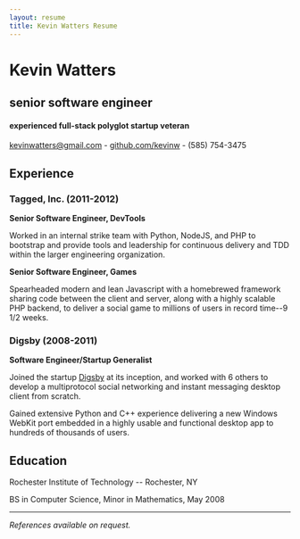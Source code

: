 ```yaml
---
layout: resume
title: Kevin Watters Resume
---
```


# Kevin Watters

## senior software engineer

#### experienced full-stack polyglot startup veteran

[kevinwatters@gmail.com](mailto:kevinwatters@gmail.com) - [github.com/kevinw](http://github.com/kevinw) - (585) 754-3475

## Experience

### Tagged, Inc.  (2011-2012)

__Senior Software Engineer, DevTools__

Worked in an internal strike team with Python, NodeJS, and PHP to bootstrap and provide tools and leadership for continuous delivery and TDD within the larger engineering organization.

__Senior Software Engineer, Games__

Spearheaded modern and lean Javascript with a homebrewed framework sharing code between the client and server, along with a highly scalable PHP backend, to deliver a social game to millions of users in record time--9 1/2 weeks.

### Digsby (2008-2011)

__Software Engineer/Startup Generalist__

Joined the startup [Digsby](http://www.digsby.com) at its inception, and worked with 6 others to develop a multiprotocol social networking and instant messaging desktop client from scratch.

Gained extensive Python and C++ experience delivering a new Windows WebKit port embedded in a highly usable and functional desktop app to hundreds of thousands of users.

## Education

Rochester Institute of Technology -- Rochester, NY

BS in Computer Science, Minor in Mathematics, May 2008

-----------

*References available on request.*
